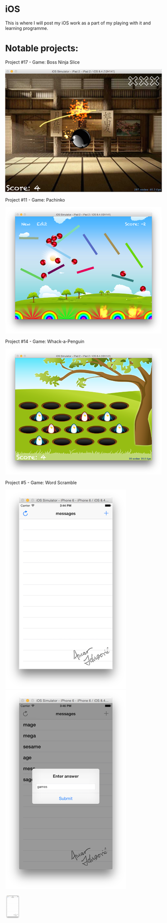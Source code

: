 # iOS

This is where I will post my iOS work as a part of my playing with it and learning programme.

# Notable projects:

Project #17 - Game: Boss Ninja Slice

![project17](/Project17/Project17/Content/screen.png)


Project #11 - Game: Pachinko

![project11](/Project11/Project11/screen.png)


Project #14 - Game: Whack-a-Penguin

![project14](/Project14/Project14/Content/screen.png)


Project #5 - Game: Word Scramble

![project5](/Project5/Project5/screen1.png) ![project5](/Project5/Project5/screen2.png)

<img src="/Project5/Project5/screen1.png" width="48">
